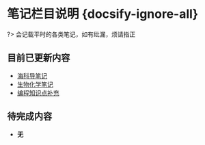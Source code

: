 # 笔记栏目说明 {docsify-ignore-all}

?> 会记载平时的各类笔记，如有纰漏，烦请指正

## 目前已更新内容

- [海科导笔记](Page/Notes/海科导笔记 "关于海洋科学导论的笔记")
- [生物化学笔记](Page/Notes/生物化学 "一些生物化学知识点")
- [编程知识点补充](Page/Notes/知识点补充 "一些编程知识点")

## 待完成内容

- **无**
